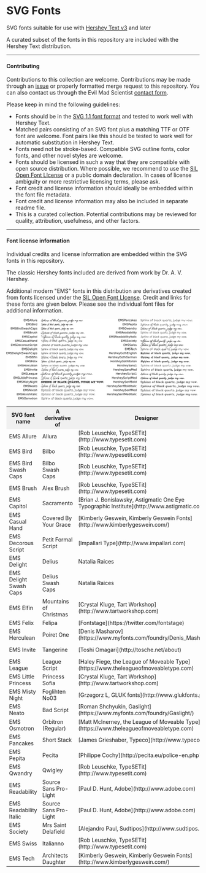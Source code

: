 # SVG Fonts

SVG fonts suitable for use with [Hershey Text v3](https://gitlab.com/oskay/hershey-text) and later

A curated subset of the fonts in this repository are included with the Hershey Text distribution.

----

#### Contributing

Contributions to this collection are welcome. Contributions may be made through an [issue](https://gitlab.com/oskay/svg-fonts/issues) or properly formatted merge request to this repository.
You can also contact us through the Evil Mad Scientist [contact form](https://shop.evilmadscientist.com/contact).

Please keep in mind the following guidelines:
*  Fonts should be in the [SVG 1.1 font format](https://www.w3.org/TR/SVG11/fonts.html) and tested to work well with Hershey Text.
*  Matched pairs consisting of an SVG font plus a matching TTF or OTF font are welcome. 
Font pairs like this should be tested to work well for automatic substitution in Hershey Text.
*  Fonts need not be stroke-based. Compatible SVG outline fonts, color fonts, and other novel styles are welcome.
*  Fonts should be licensed in such a way that they are compatible with open source distribution.
Where possible, we recommend to use the [SIL Open Font LIcense](https://scripts.sil.org/OFL) or a public
domain declaration. In cases of license ambiguity or more restrictive licensing terms, please ask.
*  Font credit and license information should ideally be embedded within the font file metadata.
*  Font credit and license information may also be included in separate readme file.
*  This is a curated collection. Potential contributions may be reviewed for quality, attribution, usefulness, and other factors.


----

#### Font license information

Individual credits and license information are embedded within the SVG fonts in this repository.

The classic Hershey fonts included are derived from
work by Dr. A. V. Hershey.

Additional modern "EMS" fonts in this distribution are
derivatives created from fonts licensed under the [SIL Open Font LIcense](https://scripts.sil.org/OFL). Credit and links for these fonts are given below.
Please see the individual font files for additional information.


![Sample table, generated by the Extensions - Text - Hershey Text - Utilities - Generate Font Table function](samples.png)

<table>
<tbody>
<tr>

<th align="center" style="background:#f0f0f0;"><b>SVG font name</b></th>

<th align="center" style="background:#f0f0f0;"><b>A derivative of</b></th>

<th align="center" style="background:#f0f0f0;"><b>Designer</b></th>

<th align="center" style="background:#f0f0f0;"><b>Reference</b></th>

</tr>

<tr>

<td>EMS Allure</td>

<td>Allura</td>

<td>[Rob Leuschke, TypeSETit](http://www.typesetit.com)</td>

<td>[Google Font Page](https://fonts.google.com/specimen/Allura)</td>

</tr>

<tr>

<td>EMS Bird</td>

<td>Bilbo</td>

<td>[Rob Leuschke, TypeSETit](http://www.typesetit.com)</td>

<td>[Google Font Page](https://fonts.google.com/specimen/Bilbo)</td>

</tr>

<tr>

<td>EMS Bird Swash Caps</td>

<td>Bilbo Swash Caps</td>

<td>[Rob Leuschke, TypeSETit](http://www.typesetit.com)</td>

<td>[Google Font Page](https://fonts.google.com/specimen/Bilbo+Swash+Caps)</td>

</tr>

<tr>

<td>EMS Brush</td>

<td>Alex Brush</td>

<td>[Rob Leuschke, TypeSETit](http://www.typesetit.com)</td>

<td>[Google Font Page](https://fonts.google.com/specimen/Alex+Brush)</td>

</tr>

<tr>

<td>EMS Capitol</td>

<td>Sacramento</td>

<td>[Brian J. Bonislawsky, Astigmatic One Eye Typographic Institute](http://www.astigmatic.com)</td>

<td>[Google Font Page](https://fonts.google.com/specimen/Sacramento)</td>

</tr>

<tr>

<td>EMS Casual Hand</td>

<td>Covered By Your Grace</td>

<td>[Kimberly Geswein, Kimberly Geswein Fonts](http://www.kimberlygeswein.com/)</td>

<td>[Google Font Page](https://fonts.google.com/specimen/Covered+By+Your+Grace)</td>

</tr>

<tr>

<td>EMS Decorous Script</td>

<td>Petit Formal Script</td>

<td>[Impallari Type](http://www.impallari.com)</td>

<td>[Google Font Page](https://fonts.google.com/specimen/Petit+Formal+Script)</td>

</tr>

<tr>

<td>EMS Delight</td>

<td>Delius</td>

<td>Natalia Raices</td>

<td>[Google Font Page](https://fonts.google.com/specimen/Delius)</td>

</tr>

<tr>

<td>EMS Delight Swash Caps</td>

<td>Delius Swash Caps</td>

<td>Natalia Raices</td>

<td>[Google Font Page](https://fonts.google.com/specimen/Delius+Swash+Caps)</td>

</tr>

<tr>

<td>EMS Elfin</td>

<td>Mountains of Christmas</td>

<td>[Crystal Kluge, Tart Workshop](http://www.tartworkshop.com)</td>

<td>[Google Font Page](https://fonts.google.com/specimen/Mountains+of+Christmas)</td>

</tr>

<tr>

<td>EMS Felix</td>

<td>Felipa</td>

<td>[Fontstage](https://twitter.com/fontstage)</td>

<td>[Google Font Page](https://fonts.google.com/specimen/Felipa)</td>

</tr>

<tr>

<td>EMS Herculean</td>

<td>Poiret One</td>

<td>[Denis Masharov](https://www.myfonts.com/foundry/Denis_Masharov/)</td>

<td>[Google Font Page](https://fonts.google.com/specimen/Poiret+One)</td>

</tr>

<tr>

<td>EMS Invite</td>

<td>Tangerine</td>

<td>[Toshi Omagari](http://tosche.net/about)</td>

<td>[Google Font Page](https://fonts.google.com/specimen/Tangerine)</td>

</tr>

<tr>

<td>EMS League</td>

<td>League Script</td>

<td>[Haley Fiege, the League of Moveable Type](https://www.theleagueofmoveabletype.com)</td>

<td>[Google Font Page](https://fonts.google.com/specimen/League+Script)</td>

</tr>

<tr>

<td>EMS Little Princess</td>

<td>Princess Sofia</td>

<td>[Crystal Kluge, Tart Workshop](http://www.tartworkshop.com)</td>

<td>[Google Font Page](https://fonts.google.com/specimen/Allura)</td>

</tr>

<tr>

<td>EMS Misty Night</td>

<td>Foglihten No03</td>

<td>[Grzegorz L, GLUK fonts](http://www.glukfonts.pl)</td>

<td>[FontSquirrel Page](https://www.fontsquirrel.com/fonts/foglihten)</td>

</tr>

<tr>

<td>EMS Neato</td>

<td>Bad Script</td>

<td>[Roman Shchyukin, Gaslight](https://www.myfonts.com/foundry/Gaslight/)</td>

<td>[Google Font Page](https://fonts.google.com/specimen/Bad+Script)</td>

</tr>

<tr>

<td>EMS Osmotron</td>

<td>Orbitron (Regular)</td>

<td>[Matt McInerney, the League of Moveable Type](https://www.theleagueofmoveabletype.com)</td>

<td>[Google Font Page](https://fonts.google.com/specimen/Orbitron)</td>

</tr>

<tr>

<td>EMS Pancakes</td>

<td>Short Stack</td>

<td>[James Grieshaber, Typeco](http://www.typeco.com)</td>

<td>[Google Font Page](https://fonts.google.com/specimen/Short+Stack)</td>

</tr>

<tr>

<td>EMS Pepita</td>

<td>Pecita</td>

<td>[Philippe Cochy](http://pecita.eu/police-en.php)</td>

<td>[FontSquirrel Page](https://www.fontsquirrel.com/fonts/Pecita)</td>

</tr>

<tr>

<td>EMS Qwandry</td>

<td>Qwigley</td>

<td>[Rob Leuschke, TypeSETit](http://www.typesetit.com)</td>

<td>[Google Font Page](https://fonts.google.com/specimen/Qwigley)</td>

</tr>

<tr>

<td>EMS Readability</td>

<td>Source Sans Pro-Light</td>

<td>[Paul D. Hunt, Adobe](http://www.adobe.com)</td>

<td>[Google Font Page](https://fonts.google.com/specimen/Source+Sans+Pro)</td>

</tr>

<tr>

<td>EMS Readability Italic</td>

<td>Source Sans Pro-Light</td>

<td>[Paul D. Hunt, Adobe](http://www.adobe.com)</td>

<td>[Google Font Page](https://fonts.google.com/specimen/Source+Sans+Pro)</td>

</tr>

<tr>

<td>EMS Society</td>

<td>Mrs Saint Delafield</td>

<td>[Alejandro Paul, Sudtipos](http://www.sudtipos.com)</td>

<td>[Google Font Page](https://fonts.google.com/specimen/Mrs+Saint+Delafield)</td>

</tr>

<tr>

<td>EMS Swiss</td>

<td>Italianno</td>

<td>[Rob Leuschke, TypeSETit](http://www.typesetit.com)</td>

<td>[Google Font Page](https://fonts.google.com/specimen/Italianno)</td>

</tr>

<tr>

<td>EMS Tech</td>

<td>Architects Daughter</td>

<td>[Kimberly Geswein, Kimberly Geswein Fonts](http://www.kimberlygeswein.com/)</td>

<td>[Google Font Page](https://fonts.google.com/specimen/Architects+Daughter)</td>

</tr>

</tbody>

</table>



